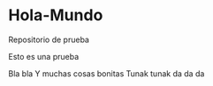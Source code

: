 # Hola-Mundo
Repositorio de prueba

Esto es una prueba

Bla bla
Y muchas cosas bonitas
Tunak tunak da da da
